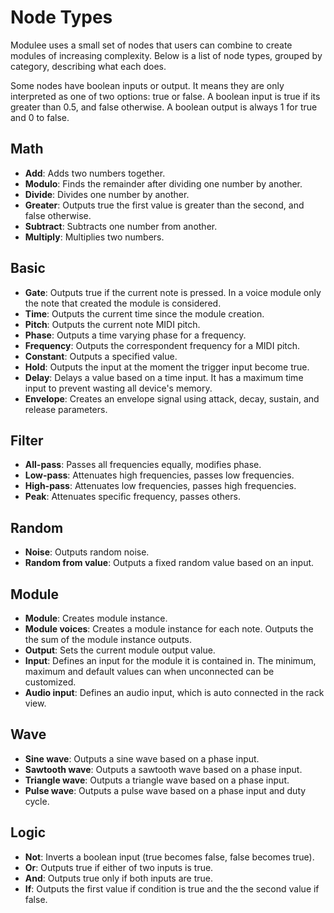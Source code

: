 # Node Types

Modulee uses a small set of nodes that users can combine to create modules of
increasing complexity. Below is a list of node types, grouped by category,
describing what each does.

Some nodes have boolean inputs or output. It means they are only interpreted as
one of two options: true or false. A boolean input is true if its greater than
0.5, and false otherwise. A boolean output is always 1 for true and 0 to false.

## Math

- **Add**: Adds two numbers together.
- **Modulo**: Finds the remainder after dividing one number by another.
- **Divide**: Divides one number by another.
- **Greater**: Outputs true the first value is greater than the second, and
  false otherwise.
- **Subtract**: Subtracts one number from another.
- **Multiply**: Multiplies two numbers.

## Basic

- **Gate**: Outputs true if the current note is pressed. In a voice module only
  the note that created the module is considered.
- **Time**: Outputs the current time since the module creation.
- **Pitch**: Outputs the current note MIDI pitch.
- **Phase**: Outputs a time varying phase for a frequency.
- **Frequency**: Outputs the correspondent frequency for a MIDI pitch.
- **Constant**: Outputs a specified value.
- **Hold**: Outputs the input at the moment the trigger input become true.
- **Delay**: Delays a value based on a time input. It has a maximum time input to
  prevent wasting all device's memory.
- **Envelope**: Creates an envelope signal using attack, decay, sustain, and
  release parameters.

## Filter

- **All-pass**: Passes all frequencies equally, modifies phase.
- **Low-pass**: Attenuates high frequencies, passes low frequencies.
- **High-pass**: Attenuates low frequencies, passes high frequencies.
- **Peak**: Attenuates specific frequency, passes others.

## Random

- **Noise**: Outputs random noise.
- **Random from value**: Outputs a fixed random value based on an input.

## Module

- **Module**: Creates module instance.
- **Module voices**: Creates a module instance for each note. Outputs the the
  sum of the module instance outputs.
- **Output**: Sets the current module output value.
- **Input**: Defines an input for the module it is contained in. The minimum,
  maximum and default values can when unconnected can be customized.
- **Audio input**: Defines an audio input, which is auto connected in the rack
  view.

## Wave

- **Sine wave**: Outputs a sine wave based on a phase input.
- **Sawtooth wave**: Outputs a sawtooth wave based on a phase input.
- **Triangle wave**: Outputs a triangle wave based on a phase input.
- **Pulse wave**: Outputs a pulse wave based on a phase input and duty cycle.

## Logic

- **Not**: Inverts a boolean input (true becomes false, false becomes true).
- **Or**: Outputs true if either of two inputs is true.
- **And**: Outputs true only if both inputs are true.
- **If**: Outputs the first value if condition is true and the the second value
  if false.
